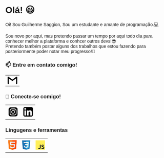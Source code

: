 <h1><font face="Arial"> Olá! &#128515;</h1>
<p>Oi! Sou Guilherme Saggion, Sou um estudante e amante de programação.💻</p>
<p>Sou novo por aqui, mas pretendo passar um tempo por aqui todo dia para conhecer melhor a plataforma e conhcer outros devs!&#128526<br>
    Pretendo também postar alguns dos trabalhos que estou fazendo para posteriormente poder notar meu progresso!🚀</p>

<h3>📫 Entre em contato comigo!</h3>
<table cellpadding="10px">
    <tr>
        <th><a href="mailto:guilhermesaggionm@gmail.com" target="_blank"><img src="Logo-gmail-preto.png" width="30px" alt="Imagem com logo do gmail"></a></th>
    </tr>
</table>

<h3>🔗 Conecte-se comigo!</h3>
<table cellpadding="10px">
    <tr>
        <th><a href="https://www.instagram.com/guilherme_saggion/" target="_blank"><img src="logo-instagram-preto.png" width="35px" alt="Imagem com logo do Instagram"></a></th>            
        <th><a href="https://www.linkedin.com/in/guilherme-saggion-0145741b2" target="_blank"><img src="Logo-linkedIn-preto.png" width="30px" alt="Imagem com logo do LinkedIn"></a></th>
    </tr>
</table>

<h3>Lingugens e ferramentas</h3>
<table cellpadding="10px">
    <tr>
        <th><img src="html-apenas-logo.png" height="30" alt="Logo HTML"></th>
        <th><img src="CSS-apenas-logo.jpg" height="30" alt="Logo CSS"></th>
        <th><img src="JavaScripty-apenas-logo.png" height="32" alt="Logo JavaScript"></th>
    </tr>
</table>
</font>
